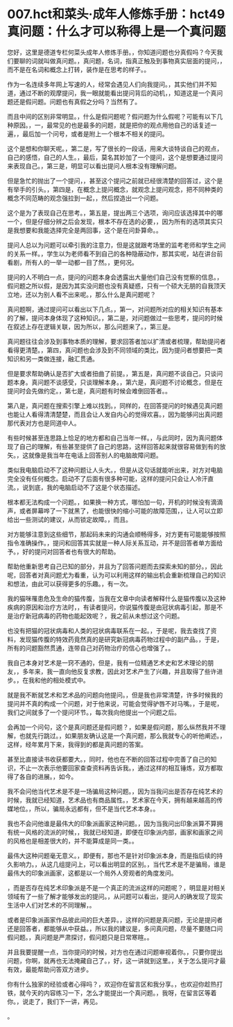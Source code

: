 # 007.hct和菜头·成年人修炼手册：hct49 真问题：什么才可以称得上是一个真问题 

您好，这里是德道专栏何菜头成年人修炼手册。，你知道问题也分真假吗？今天我们要聊的词就叫做真问题。，真问题，名词，指真正触及到事物真实层面的提问，，而不是在名词和概念上打转，装作是在思考的样子。。

作为一名连续多年网上写速的人，经常会遇见人们向我提问。，其实他们并不知道，通过不断的观摩提问，我一眼就能看出提问背后的动机，，知道这是一个真问题还是假问题。问题也有真假之分吗？当然有了。

而且中间的区别非常明显。，什么是假问题呢？假问题为什么假呢？可能有以下几种原因。，一，最常见的也是最多的问题，就是把你的观点用他自己的话复述一遍，，最后加一个问号，或者是附上一个根本不相关的提问。

这个是想和你聊天呢。，第二是，写了很长的一段话，用来大谈特谈自己的观点，自己的感悟，自己的人生。，最后，莫名其妙加了一个提问，这个是想要通过提问来表现自己。，第三是，明显可以看出提问人根本没有理解问题。

但是急忙的抛出了一个提问，，甚至这个提问之前就已经很清楚的回答过，这个是有举手的引头。，第四是，在概念上提问概念，就观念上提问观念，把不同种类的概念不同范畴的观念强拉到一起，，然后捏造出一个问题。

这个是为了表现自己在思考。，第五是，提出两三个选项，询问应该选择其中的哪一个，但是仔细分辨之后会发现，根本不存在选的必要，，因为所有的选项其实只是我想要和我能选择完全是两回事，这个是在问卦算命。。

提问人总以为问题可以牵引我的注意力，但是这就跟考场里的监考老师和学生之间的关系一样。，学生以为老师看不到自己的各种隐蔽动作，那其实呢，站在讲台前看剧，所有人的一举一动都一目了然。，更何况。

提问的人不明白一点，提问的问题本身会透露出大量他们自己没有觉察的信息。，假问题之所以假，是因为其实没问题也没有真疑惑，只有一个硕大无朋的自我顶天立地，还以为别人看不出来呢。，那么什么是真问题呢？

真问题啊，通过提问可以看出以下几点。，第一，对问题所对应的相关知识有基本的了解，提问本身体现了这种知识。，第二是，对问题做过一些思考，提问的时候在叙述上存在逻辑关联，因为所以，那么问题来了。，第三是。

真问题往往会涉及到事物本质的理解，要求回答者加以扩清或者梳理，帮助提问者看得更清楚。，第四，真问题也会涉及到不同领域的类比，因为提问者想要把一类知识和另一类做连接，融汇贯通。

但是要求帮助确认是否扩大或者扭曲了前提。，第五是，真问题不谈自己，只谈问题本身。真问题不谈感受，只谈理解本身。，第六是，真问题不讨论概念，但是在提问时会先做约定。，第七是，真问题有时候会难倒回答者。。

第八是，真问题在搜索引擎上难以找到。，同样的，在回答提问的时候遇见真问题也能让人看得清清楚楚，而且会让人发自内心的觉得欢喜。，因为能够问出真问题那代表对方也是同道中人。

有些时候甚至连思路上恰足的地方都和自己当年一样。，与此同时，因为真问题体现了自己的理解，有些甚至提供了自己的思路，这样回答起来就很容易做到有的放矢。，这就像是我当年在电话上回答别人的电脑故障问题。

类似我电脑启动不了这种问题让人头大。，但是从这句话就能听出来，对方对电脑完全没有任何概念。启动不了后面有很多种可能，这样的提问只会让人冷汗直流。，说到底，我的电脑启动不了这是个状态描述。

根本都无法构成一个问题。，如果换一种方式，哪怕加一句，开机的时候没有滴滴声，或者屏幕哗了一下就黑了，也能很快的缩小可能的故障范围，，让人可以立即给出一些测试的建议，从而锁定故障。，而且。

对方能够注意到这些细节，那起码未来的沟通会顺畅得多，对方更有可能能够按照指令准确操作。，提问和回答其实就是一种人际关系互动，并不是回答者单方面给予。，好的提问对回答者也有很大的帮助。

帮助他重新思考自己已知的部分，并且为了回答问题而去探索未知的部分。，因此呢，回答者对真问题尤为看重，认为可以利用这样的输出机会重新梳理自己的知识和想法，由此可以获得更多的乐趣。，有一次。

我的猫咪罹患危及生命的猫传腹，当我在文章中向读者解释什么是猫传腹以及这种疾病的原因和治疗方法时，，有读者提问，你说猫传腹是由冠状病毒引起，那是不是治疗新冠病毒的药物也能起效呢？，我之前从未想过这个问题。

也没有把猫的冠状病毒和人类的冠状病毒联系在一起。，于是呢，我去查找了资料，发现猫传腹的特效药竟然真的是研究新冠病毒药物过程中的副产品。，于是，所有的问题豁然贯通，连带自己对药物治疗的信心也增强了。。

我自己本身对艺术是一窍不通的，但是，我有一位精通艺术史和艺术理论的朋友，，多年来，我一直向他反复求教，因此对艺术产生了兴趣，并且取得了些许进步。，在我和他的相处模式中。

就是我不断就艺术和艺术品的问题向他提问。，但是我也非常清楚，许多时候我的提问并不真的构成一个问题，对于他来说，可能会觉得驴唇不对马嘴。，于是呢，我们之间就多了一个提问环节。，每次我向他提出一个问题之后。

会再加一个问句，这个是真问题还是假问题？，如果是假问题，那么纵然我并不理解，也就先行跳过。，如果朋友确认这是一个真问题，那么我就专心的听他阐述。，这样，经年累月下来，我得到的都是真问题的答案。

甚至比直接读书收获都要大。，同时，他也在不断的回答过程中完善了自己的知识，不止一次表示他要回家查查资料再告诉我。，通过这样的相互锤炼，双方都取得了各自的进展。，如今。

我不会问他当代艺术是不是一场骗局这种问题。，因为当我问出是否存在纯艺术的时候，我就已经知道，艺术品也有商品属性。，艺术家在今天，拥有越来越高的传媒地位。，所以，骗局永远都有，但不是当代艺术本身。。

我也不会问他谁是最伟大的印象派画家这种问题。，因为当我问出印象派算不算拥有统一风格的流派的时候，，我就已经知道，即便在印象派内部，画家和画家之间的风格也是相差很大的，并不能算成是同一类。。

最伟大这种问题毫无意义。，即便有，那也不是针对印象派本身，而是指后续的持久影响力。，从这几组提问上，可以看出明显的区别。，当代艺术是不是骗局，谁是最伟大的印象派画家，这都是以一个局外人旁观者的角度发问。

，而是否存在纯艺术印象派是不是一个真正的流派这样的问题呢？，明显是对相关领域有了一些了解才能够发出的提问。，从问题可以看出，提问人的确发现了现实生活中人们对艺术的不同理解，。

或者是印象派画家作品彼此间的巨大差异。，这样的问题是真问题，无论是提问者还是回答者，都能够从中获益。，所以我的建议是，多问真问题，尽量不要随口问假问题。，真问题是严肃探讨，假问题只是日常寒暄。。

并且我要提醒一点，当你提问的时候，对方也在通过问题审视着你。，只要你提出问题，你啊，就再也无法掩藏自己了。，好，这一讲就到这里。，关于怎么提问才最有效，最能帮助问答双方进步。

你有什么独家的经验或者心得吗？，欢迎你在留言区和我分享。，也欢迎你趁热打铁，就今天的内容练习一下，怎么才能提出一个真问题。，我呀，在留言区等着你。，说走了，我们下一讲，再见。

。